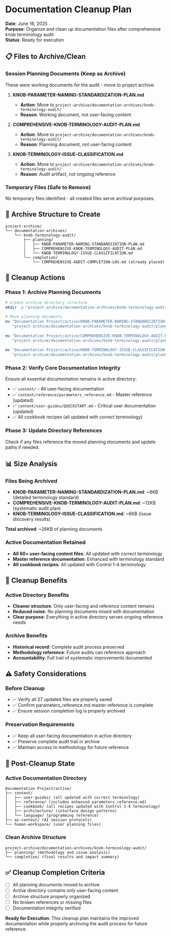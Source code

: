 # Documentation Cleanup Plan

**Date**: June 16, 2025  
**Purpose**: Organize and clean up documentation files after comprehensive knob terminology audit  
**Status**: Ready for execution  

## 📋 Files to Archive/Clean

### **Session Planning Documents (Keep as Archive)**
These were working documents for the audit - move to project archive:

1. **KNOB-PARAMETER-NAMING-STANDARDIZATION-PLAN.md** 
   - **Action**: Move to `project-archive/documentation-archives/knob-terminology-audit/`
   - **Reason**: Working document, not user-facing content

2. **COMPREHENSIVE-KNOB-TERMINOLOGY-AUDIT-PLAN.md**
   - **Action**: Move to `project-archive/documentation-archives/knob-terminology-audit/`
   - **Reason**: Planning document, not user-facing content

3. **KNOB-TERMINOLOGY-ISSUE-CLASSIFICATION.md**
   - **Action**: Move to `project-archive/documentation-archives/knob-terminology-audit/`
   - **Reason**: Audit artifact, not ongoing reference

### **Temporary Files (Safe to Remove)**
No temporary files identified - all created files serve archival purposes.

## 📁 Archive Structure to Create

```
project-archive/
└── documentation-archives/
    └── knob-terminology-audit/
        ├── planning/
        │   ├── KNOB-PARAMETER-NAMING-STANDARDIZATION-PLAN.md
        │   ├── COMPREHENSIVE-KNOB-TERMINOLOGY-AUDIT-PLAN.md
        │   └── KNOB-TERMINOLOGY-ISSUE-CLASSIFICATION.md
        └── completion/
            └── COMPREHENSIVE-AUDIT-COMPLETION-LOG.md (already placed)
```

## 🧹 Cleanup Actions

### **Phase 1: Archive Planning Documents**
```bash
# Create archive directory structure
mkdir -p "project-archive/documentation-archives/knob-terminology-audit/planning"

# Move planning documents
mv "Documentation Project/active/KNOB-PARAMETER-NAMING-STANDARDIZATION-PLAN.md" \
   "project-archive/documentation-archives/knob-terminology-audit/planning/"
   
mv "Documentation Project/active/COMPREHENSIVE-KNOB-TERMINOLOGY-AUDIT-PLAN.md" \
   "project-archive/documentation-archives/knob-terminology-audit/planning/"
   
mv "Documentation Project/active/KNOB-TERMINOLOGY-ISSUE-CLASSIFICATION.md" \
   "project-archive/documentation-archives/knob-terminology-audit/planning/"
```

### **Phase 2: Verify Core Documentation Integrity**
Ensure all essential documentation remains in active directory:
- ✅ `content/` - All user-facing documentation
- ✅ `content/reference/parameters_reference.md` - Master reference (updated)
- ✅ `content/user-guides/QUICKSTART.md` - Critical user documentation (updated)
- ✅ All cookbook recipes (all updated with correct terminology)

### **Phase 3: Update Directory References**
Check if any files reference the moved planning documents and update paths if needed.

## 📊 Size Analysis

### **Files Being Archived**
- **KNOB-PARAMETER-NAMING-STANDARDIZATION-PLAN.md**: ~8KB (detailed terminology standard)
- **COMPREHENSIVE-KNOB-TERMINOLOGY-AUDIT-PLAN.md**: ~12KB (systematic audit plan)  
- **KNOB-TERMINOLOGY-ISSUE-CLASSIFICATION.md**: ~6KB (issue discovery results)

**Total archived**: ~26KB of planning documents

### **Active Documentation Retained**
- **All 60+ user-facing content files**: All updated with correct terminology
- **Master reference documentation**: Enhanced with terminology standard
- **All cookbook recipes**: All updated with Control 1-4 terminology

## 🎯 Cleanup Benefits

### **Active Directory Benefits**
- **Cleaner structure**: Only user-facing and reference content remains
- **Reduced noise**: No planning documents mixed with documentation
- **Clear purpose**: Everything in active directory serves ongoing reference needs

### **Archive Benefits**
- **Historical record**: Complete audit process preserved
- **Methodology reference**: Future audits can reference approach
- **Accountability**: Full trail of systematic improvements documented

## ⚠️ Safety Considerations

### **Before Cleanup**
- ✅ Verify all 27 updated files are properly saved
- ✅ Confirm parameters_reference.md master reference is complete
- ✅ Ensure session completion log is properly archived

### **Preservation Requirements**
- ✅ Keep all user-facing documentation in active directory
- ✅ Preserve complete audit trail in archive
- ✅ Maintain access to methodology for future reference

## 🚀 Post-Cleanup State

### **Active Documentation Directory**
```
Documentation Project/active/
├── content/
│   ├── user-guides/ (all updated with correct terminology)
│   ├── reference/ (includes enhanced parameters_reference.md)
│   ├── cookbook/ (all recipes updated with Control 1-4 terminology)
│   ├── architecture/ (interface design patterns)
│   └── language/ (programming reference)
├── ai-context/ (AI session protocols)
└── human-workspace/ (user planning files)
```

### **Clean Archive Structure**
```
project-archive/documentation-archives/knob-terminology-audit/
├── planning/ (methodology and issue analysis)
└── completion/ (final results and impact summary)
```

## ✅ Cleanup Completion Criteria

- [ ] All planning documents moved to archive
- [ ] Active directory contains only user-facing content
- [ ] Archive structure properly organized
- [ ] No broken references or missing files
- [ ] Documentation integrity verified

**Ready for Execution**: This cleanup plan maintains the improved documentation while properly archiving the audit process for future reference.